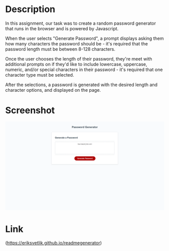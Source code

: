 # Description

In this assignment, our task was to create a random password generator that runs in the browser and is powered by Javascript.

When the user selects "Generate Password", a prompt displays asking them how many characters the password should be - it's required that the password length must be between 8-128 characters.

Once the user chooses the length of their password, they're meet with additional prompts on if they'd like to include lowercase, uppercase, numeric, and/or special characters in their password - it's required that one character type must be selected.

After the selections, a password is generated with the desired length and character options, and displayed on the page.

# Screenshot

![Screenshot of webpage](./images/homework-readme.png)

# Link

(https://eriksvetlik.github.io/readmegenerator)
